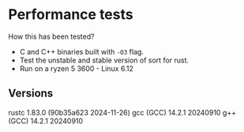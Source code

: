 # Performance tests

How this has been tested?

- C and C++ binaries built with `-O3` flag.
- Test the unstable and stable version of sort for rust.
- Run on a ryzen 5 3600 - Linux 6.12

## Versions

rustc 1.83.0 (90b35a623 2024-11-26)
gcc (GCC) 14.2.1 20240910
g++ (GCC) 14.2.1 20240910
